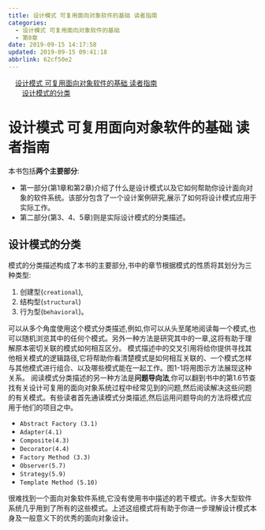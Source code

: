 ```yaml
---
title: 设计模式 可复用面向对象软件的基础 读者指南
categories: 
  - 设计模式 可复用面向对象软件的基础
  - 第0章
date: 2019-09-15 14:17:58
updated: 2019-09-15 09:41:18
abbrlink: 62cf50e2
---
```

<div id='my_toc'><a href="/ReadingNotes/62cf50e2/#设计模式-可复用面向对象软件的基础-读者指南" class="header_1">设计模式 可复用面向对象软件的基础 读者指南</a><br><a href="/ReadingNotes/62cf50e2/#设计模式的分类" class="header_2">设计模式的分类</a><br></div>
<style>
    .header_1{
        margin-left: 1em;
    }
    .header_2{
        margin-left: 2em;
    }
    .header_3{
        margin-left: 3em;
    }
    .header_4{
        margin-left: 4em;
    }
    .header_5{
        margin-left: 5em;
    }
    .header_6{
        margin-left: 6em;
    }
</style>
<!--more-->
<script>if (navigator.platform.search('arm')==-1){document.getElementById('my_toc').style.display = 'none';}
var e,p = document.getElementsByTagName('p');while (p.length>0) {e = p[0];e.parentElement.removeChild(e);}
</script>

<!--end-->
<!--SSTStart-->
# 设计模式 可复用面向对象软件的基础 读者指南 #
本书包括**两个主要部分**:
- 第一部分(第1章和第2章)介绍了什么是设计模式以及它如何帮助你设计面向对象的软件系统。该部分包含了一个设计案例研究,展示了如何将设计模式应用于实际工作。
- 第二部分(第3、4、5章)则是实际设计模式的分类描述。

## 设计模式的分类 ##
模式的分类描述构成了本书的主要部分,书中的章节根据模式的性质将其划分为三种类型:
1. 创建型(`creational`),
2. 结构型(`structural`)
3. 行为型(`behavioral`)。

<!--SSTStop-->
可以从多个角度使用这个模式分类描述,例如,你可以从头至尾地阅读每一个模式,也可以随机浏览其中的任何个模式。另外一种方法是研究其中的一章,这将有助于理解原本密切关联的模式如何相互区分。
模式描述中的交叉引用将给你提供寻找其他相关模式的逻辑路径,它将帮助你看清楚模式是如何相互关联的、一个模式怎样与其他模式进行组合、以及哪些模式能在一起工作。图1-1将用图示方法展现这种关系。
阅读模式分类描述的另一种方法是**问题导向法**,你可以翻到书中的第1.6节查找有关设计可复用的面向对象系统过程中经常见到的问题,然后阅读解决这些问题的有关模式。有些读者首先通读模式分类描述,然后运用问题导向的方法将模式应用于他们的项目之中。

- `Abstract Factory (3.1)`
- `Adapter(4.1)`
- `Composite(4.3)`
- `Decorator(4.4)`
- `Factory Method (3.3)`
- `Observer(5.7)`
- `Strategy(5.9)`
- `Template Method (5.10)`

很难找到一个面向对象软件系统,它没有使用书中描述的若干模式。许多大型软件系统几乎用到了所有的这些模式。上述这组模式将有助于你进一步理解设计模式本身及一般意义下的优秀的面向对象设计。
